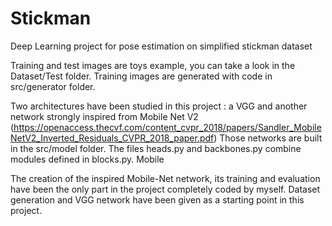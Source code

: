 # Stickman
Deep Learning project for pose estimation on simplified stickman dataset

Training and test images are toys example, you can take a look in the Dataset/Test folder.
Training images are generated with code in src/generator folder.

Two architectures have been studied in this project : a VGG and another network strongly inspired from Mobile Net V2
(https://openaccess.thecvf.com/content_cvpr_2018/papers/Sandler_MobileNetV2_Inverted_Residuals_CVPR_2018_paper.pdf)
Those networks are built in the src/model folder. The files heads.py and backbones.py combine modules defined in blocks.py.
Mobile

The creation of the inspired Mobile-Net network, its training and evaluation have been the only part in the project completely coded by myself.
Dataset generation and VGG network have been given as a starting point in this project.



